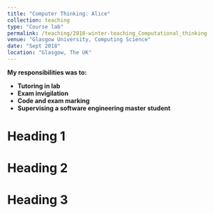 ```yaml
---
title: "Computer Thinking: Alice"
collection: teaching
type: "Course lab"
permalink: /teaching/2018-winter-teaching_Computational_thinking
venue: "Glasgow University, Computing Science"
date: "Sept 2018"
location: "Glasgow, The UK"
---
```


<b>My responsibilities was to:<b> <br />
* Tutoring in lab
* Exam invigilation
* Code and exam marking
* Supervising a software engineering master student

Heading 1
======

Heading 2
======

Heading 3
======
